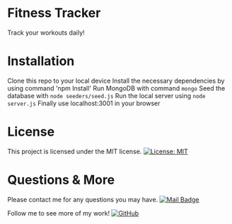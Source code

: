 # Fitness Tracker
Track your workouts daily!


# Installation
Clone this repo to your local device
Install the necessary dependencies by using command 'npm Install'
Run MongoDB with command `mongo`
Seed the database with `node seeders/seed.js`
Run the local server using `node server.js`
Finally use localhost:3001 in your browser


# License
This project is licensed under the MIT license. 
[![License: MIT](https://img.shields.io/badge/license-MIT-blue.svg)](https://opensource.org/licenses/MIT)


# Questions & More
Please contact me for any questions you may have.
[![Mail Badge](https://img.shields.io/badge/-vin.richitelli-c0392b?style=flat&labelColor=c0392b&logo=gmail&logoColor=white)](mailto:vin.richitelli@gmail.com)

Follow me to see more of my work!
[![GitHub](https://img.shields.io/github/followers/vinrich10?style=social)](https://github.com/vinrich10)
